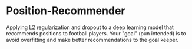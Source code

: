 # Position-Recommender
Applying L2 regularization and dropout to a deep learning model that recommends positions to football players. Your "goal" (pun intended) is to avoid overfitting and make better recommendations to the goal keeper. 
